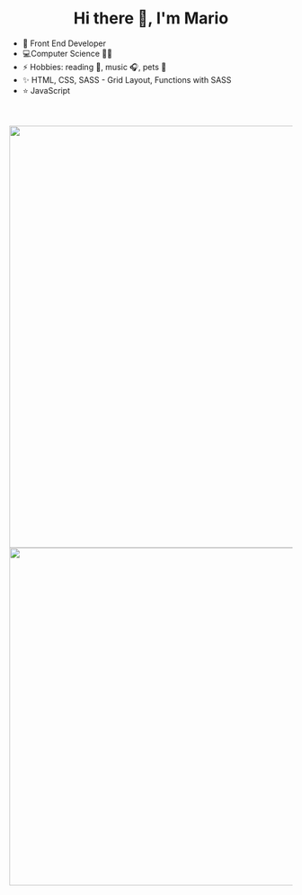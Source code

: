 <h1 align="center">Hi there 👋, I'm Mario</h1>

<ul dir="auto">
    <li><g-emoji class="g-emoji" alias="rainbow" fallback-src="https://github.githubassets.com/images/icons/emoji/unicode/1f308.png">🌈</g-emoji> Front End Developer</li>
    <li><g-emoji class="g-emoji" alias="computer" fallback-src="https://github.githubassets.com/images/icons/emoji/unicode/1f4bb.png">💻</g-emoji>Computer Science 👨‍🎓</li>
    <li><g-emoji class="g-emoji" alias="zap" fallback-src="https://github.githubassets.com/images/icons/emoji/unicode/26a1.png">⚡</g-emoji> Hobbies: reading 📖, music 🎧, pets 🐶</li>
<li><g-emoji class="g-emoji" alias="sparkles" fallback-src="https://github.githubassets.com/images/icons/emoji/unicode/2728.png">✨</g-emoji> HTML, CSS, SASS - Grid Layout, Functions with SASS</li>
<li><g-emoji class="g-emoji" alias="star" fallback-src="https://github.githubassets.com/images/icons/emoji/unicode/2b50.png">⭐️</g-emoji> JavaScript</li>
</ul><br><br>

<div align="center">
  <img src="https://github-stats-alpha.vercel.app/api?username=me-25&cc=000&tc=fff&ic=ffd700&bc=ccc" width="750" />
  <img src="https://github-readme-streak-stats.herokuapp.com?user=me-25&amp;theme=neon-palenight&amp;hide_border=true" width="600"/>
</div>
